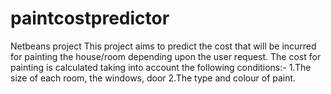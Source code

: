 # paintcostpredictor
Netbeans project
This project aims to predict the cost that will be incurred for painting the house/room depending upon the user request.
The cost for painting is calculated taking into account the following conditions:-
1.The size of each room, the windows, door
2.The type and colour of paint.
